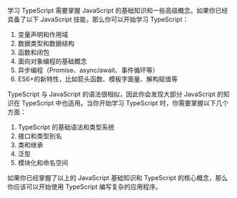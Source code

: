 学习 TypeScript 需要掌握 JavaScript 的基础知识和一些高级概念。如果你已经具备了以下 JavaScript 技能，那么你可以开始学习 TypeScript：

1. 变量声明和作用域
2. 数据类型和数据结构
3. 函数和闭包
4. 面向对象编程的基础概念
5. 异步编程（Promise、async/await、事件循环等）
6. ES6+的新特性，比如箭头函数、模板字面量、解构赋值等

TypeScript 与 JavaScript 的语法很相似，因此你会发现大部分 JavaScript 的知识在 TypeScript 中也适用。当你开始学习 TypeScript 时，你需要掌握以下几个方面：
1. TypeScript 的基础语法和类型系统
2. 接口和类型别名
3. 类和继承
4. 泛型
5. 模块化和命名空间

如果你已经掌握了以上的 JavaScript 基础知识和 TypeScript 的核心概念，那么你应该可以开始使用 TypeScript 编写复杂的应用程序。